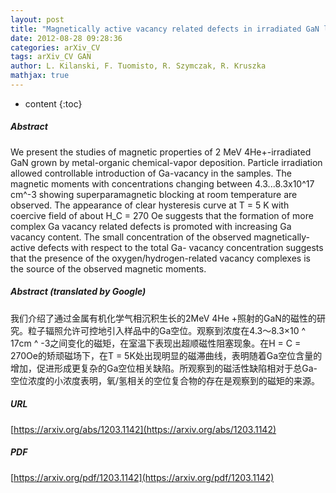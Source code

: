 ```yaml
---
layout: post
title: "Magnetically active vacancy related defects in irradiated GaN layers"
date: 2012-08-28 09:28:36
categories: arXiv_CV
tags: arXiv_CV GAN
author: L. Kilanski, F. Tuomisto, R. Szymczak, R. Kruszka
mathjax: true
---
```


* content
{:toc}

##### Abstract
We present the studies of magnetic properties of 2 MeV 4He+-irradiated GaN grown by metal-organic chemical-vapor deposition. Particle irradiation allowed controllable introduction of Ga-vacancy in the samples. The magnetic moments with concentrations changing between 4.3...8.3x10^17 cm^-3 showing superparamagnetic blocking at room temperature are observed. The appearance of clear hysteresis curve at T = 5 K with coercive field of about H_C = 270 Oe suggests that the formation of more complex Ga vacancy related defects is promoted with increasing Ga vacancy content. The small concentration of the observed magnetically-active defects with respect to the total Ga- vacancy concentration suggests that the presence of the oxygen/hydrogen-related vacancy complexes is the source of the observed magnetic moments.

##### Abstract (translated by Google)
我们介绍了通过金属有机化学气相沉积生长的2MeV 4He +照射的GaN的磁性的研究。粒子辐照允许可控地引入样品中的Ga空位。观察到浓度在4.3〜8.3×10 ^ 17cm ^ -3之间变化的磁矩，在室温下表现出超顺磁性阻塞现象。在H = C = 270Oe的矫顽磁场下，在T = 5K处出现明显的磁滞曲线，表明随着Ga空位含量的增加，促进形成更复杂的Ga空位相关缺陷。所观察到的磁活性缺陷相对于总Ga-空位浓度的小浓度表明，氧/氢相关的空位复合物的存在是观察到的磁矩的来源。

##### URL
[https://arxiv.org/abs/1203.1142](https://arxiv.org/abs/1203.1142)

##### PDF
[https://arxiv.org/pdf/1203.1142](https://arxiv.org/pdf/1203.1142)

